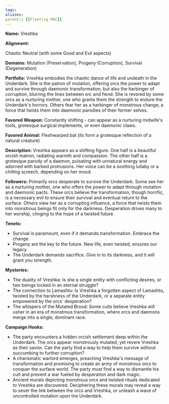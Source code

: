 ```yaml
---
tags: 
aliases: 
parent:: [[Fleeting MOC]]
---
```

**Name:** Vreshka

**Alignment:**

Chaotic Neutral (with some Good and Evil aspects)

**Domains:** Mutation (Preservation), Progeny (Corruption), Survival (Degeneration)

**Portfolio:** Vreshka embodies the chaotic dance of life and undeath in the Underdark. She is the patron of mutation, offering orcs the power to adapt and survive through daemonic transformation, but also the harbinger of corruption, blurring the lines between orc and fiend. She is revered by some orcs as a nurturing mother, one who grants them the strength to endure the Underdark's horrors. Others fear her as a harbinger of monstrous change, a force that twists them into daemonic parodies of their former selves.

**Favored Weapon:** Constantly shifting - can appear as a nurturing midwife's tools, grotesque surgical implements, or even daemonic claws.

**Favored Animal:** Fleshwarped bat (its form a grotesque reflection of a natural creature)

**Description:** Vreshka appears as a shifting figure. One half is a beautiful orcish matron, radiating warmth and compassion. The other half is a grotesque parody of a daemon, pulsating with unnatural energy and adorned with barbed protrusions. Her voice can be a soothing lullaby or a chilling screech, depending on her mood.

**Followers:** Primarily orcs desperate to survive the Underdark. Some see her as a nurturing mother, one who offers the power to adapt through mutation and daemonic pacts. These orcs believe the transformation, though horrific, is a necessary evil to ensure their survival and eventual return to the surface. Others view her as a corrupting influence, a force that twists them into monstrous beings fit only for the darkness. Desperation drives many to her worship, clinging to the hope of a twisted future.

**Tenets:**

- Survival is paramount, even if it demands transformation. Embrace the change.
- Progeny are the key to the future. New life, even twisted, ensures our legacy.
- The Underdark demands sacrifice. Give in to its darkness, and it will grant you strength.

**Mysteries:**

- The duality of Vreshka: Is she a single entity with conflicting desires, or two beings locked in an eternal struggle?
- The connection to Lamashtu: Is Vreshka a forgotten aspect of Lamashtu, twisted by the harshness of the Underdark, or a separate entity empowered by the orcs' desperation?
- The whispers of the Mutated Brood: Some cults believe Vreshka will usher in an era of monstrous transformation, where orcs and daemons merge into a single, dominant race.

**Campaign Hooks:**

- The party encounters a hidden orcish settlement deep within the Underdark. The orcs appear monstrously mutated, yet revere Vreshka as their savior. Can the party find a way to help them survive without succumbing to further corruption?
- A charismatic warlord emerges, preaching Vreshka's message of transformation and promising to create an army of monstrous orcs to conquer the surface world. The party must find a way to dismantle his cult and prevent a war fueled by desperation and dark magic.
- Ancient murals depicting monstrous orcs and twisted rituals dedicated to Vreshka are discovered. Deciphering these murals may reveal a way to sever the link between the orcs and Vreshka, or unleash a wave of uncontrolled mutation upon the Underdark.